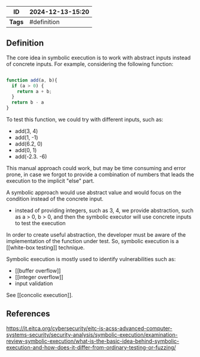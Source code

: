 | ID       | 2024-12-13-15:20 |
| -------- | ---------------- |
| **Tags** | #definition      |
## Definition

The core idea in symbolic execution is to work with abstract inputs instead of concrete inputs. For example, considering the following function:

```JavaScript

function add(a, b){
  if (a > 0) {
    return a + b;
  }
  return b - a
}
```

To test this function, we could try with different inputs, such as:
- add(3, 4)
- add(1, -1)
- add(6.2, 0)
- add(0, 1)
- add(-2.3. -6)

This manual approach could work, but may be time consuming and error prone, in case we forgot to provide a combination of numbers that leads the execution to the implicit "else" part.

A symbolic approach would use abstract value and would focus on the condition instead of the concrete input.
- instead of providing integers, such as 3, 4, we provide abstraction, such as a > 0, b > 0, and then the symbolic executor will use concrete inputs to test the execution

In order to create useful abstraction, the developer must be aware of the implementation of the function under test. So, symbolic execution is a [[white-box testing]] technique.

Symbolic execution is mostly used to identify vulnerabilities such as:
- [[buffer overflow]]
- [[integer overflow]]
- input validation

See [[concolic execution]].


## References
https://it.eitca.org/cybersecurity/eitc-is-acss-advanced-computer-systems-security/security-analysis/symbolic-execution/examination-review-symbolic-execution/what-is-the-basic-idea-behind-symbolic-execution-and-how-does-it-differ-from-ordinary-testing-or-fuzzing/